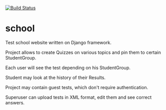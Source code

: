 [![Build Status](https://travis-ci.org/sashabrava/school.svg?branch=master)](https://travis-ci.org/sashabrava/school)
# school

Test school website written on Django framework.

Project allows to create Quizzes on various topics and pin them to certain StudentGroup.

Each user will see the test depending on his StudentGroup.

Student may look at the history of their Results.

Project may contain guest tests, which don't require authentication.

Superuser can upload tests in XML format, edit them and see correct answers.
